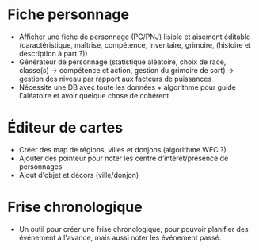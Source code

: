 # Fiche personnage
- Afficher une fiche de personnage (PC/PNJ) lisible et aisément éditable (caractéristique, maîtrise, compétence, inventaire, grimoire, (histoire et description à part ?))
- Générateur de personnage (statistique aléatoire, choix de race, classe(s) -> compétence et action, gestion du grimoire de sort) -> gestion des niveau par rapport aux facteurs de puissances
- Nécessite une DB avec toute les données + algorithme pour guide l'aléatoire et avoir quelque chose de cohérent
# Éditeur de cartes
- Créer des map de régions, villes et donjons (algorithme WFC ?)
- Ajouter des pointeur pour noter les centre d’intérêt/présence de personnages
- Ajout d'objet et décors (ville/donjon)
# Frise chronologique
- Un outil pour créer une frise chronologique, pour pouvoir planifier des événement à l'avance, mais aussi noter les événement passé.